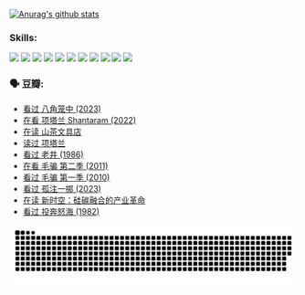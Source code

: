 
[![Anurag's github stats](https://github-readme-stats.vercel.app/api?username=w940853815)](https://github.com/anuraghazra/github-readme-stats)

### Skills:

<code><img height="32" src="https://cdn.jsdelivr.net/npm/simple-icons@v5/icons/python.svg"></code>
<code><img height="32" src="https://cdn.jsdelivr.net/npm/simple-icons@v5/icons/javascript.svg"></code>
<code><img height="32" src="https://cdn.jsdelivr.net/npm/simple-icons@v5/icons/django.svg"></code>
<code><img height="32" src="https://cdn.jsdelivr.net/npm/simple-icons@v5/icons/flask.svg"></code>
<code><img height="32" src="https://cdn.jsdelivr.net/npm/simple-icons@v5/icons/vuetify.svg"></code>
<code><img height="32" src="https://cdn.jsdelivr.net/npm/simple-icons@v5/icons/git.svg"></code>
<code><img height="32" src="https://cdn.jsdelivr.net/npm/simple-icons@v5/icons/docker.svg"></code>
<code><img height="32" src="https://cdn.jsdelivr.net/npm/simple-icons@v5/icons/postgresql.svg"></code>
<code><img height="32" src="https://cdn.jsdelivr.net/npm/simple-icons@v5/icons/elasticsearch.svg"></code>
<code><img height="32" src="https://cdn.jsdelivr.net/npm/simple-icons@v5/icons/macos.svg"></code>
<code><img height="32" src="https://cdn.jsdelivr.net/npm/simple-icons@v5/icons/linux.svg"></code>

### 🗣 豆瓣:

<!-- DOUBAN-ACTIVITIES:START -->
- [看过 八角笼中‎ (2023)](https://www.douban.com/people/136069238/status/4367541707/?_i=94312379)
- [在看 项塔兰 Shantaram‎ (2022)](https://www.douban.com/people/136069238/status/4365497032/?_i=94312379)
- [在读 山茶文具店](https://www.douban.com/people/136069238/status/4364620725/?_i=94312379)
- [读过 项塔兰](https://www.douban.com/people/136069238/status/4364620288/?_i=94312379)
- [看过 老井‎ (1986)](https://www.douban.com/people/136069238/status/4362366672/?_i=94312379)
- [在看 毛骗 第二季‎ (2011)](https://www.douban.com/people/136069238/status/4355752869/?_i=94312379)
- [看过 毛骗 第一季‎ (2010)](https://www.douban.com/people/136069238/status/4355752667/?_i=94312379)
- [看过 孤注一掷‎ (2023)](https://www.douban.com/people/136069238/status/4354774568/?_i=94312379)
- [在读 新时空：硅碳融合的产业革命](https://www.douban.com/people/136069238/status/4348545149/?_i=94312379)
- [看过 投奔怒海‎ (1982)](https://www.douban.com/people/136069238/status/4336696255/?_i=94312379)
<!-- DOUBAN-ACTIVITIES:END -->


![Snake animation](https://raw.githubusercontent.com/w940853815/w940853815/output/github-contribution-grid-snake.svg)

<!--
**w940853815/w940853815** is a ✨ _special_ ✨ repository because its `README.md` (this file) appears on your GitHub profile.

Here are some ideas to get you started:

- 🔭 I’m currently working on ...
- 🌱 I’m currently learning ...
- 👯 I’m looking to collaborate on ...
- 🤔 I’m looking for help with ...
- 💬 Ask me about ...
- 📫 How to reach me: ...
- 😄 Pronouns: ...
- ⚡ Fun fact: ...
-->
